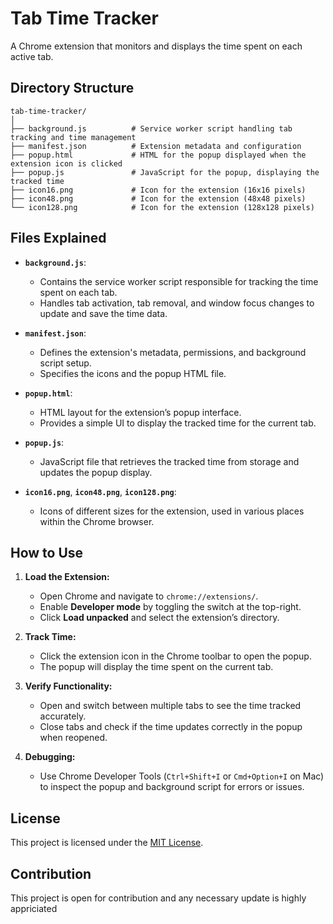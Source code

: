 
# Tab Time Tracker

A Chrome extension that monitors and displays the time spent on each active tab.

## Directory Structure

```
tab-time-tracker/
│
├── background.js          # Service worker script handling tab tracking and time management
├── manifest.json          # Extension metadata and configuration
├── popup.html             # HTML for the popup displayed when the extension icon is clicked
├── popup.js               # JavaScript for the popup, displaying the tracked time
├── icon16.png             # Icon for the extension (16x16 pixels)
├── icon48.png             # Icon for the extension (48x48 pixels)
└── icon128.png            # Icon for the extension (128x128 pixels)
```

## Files Explained

- **`background.js`**: 
  - Contains the service worker script responsible for tracking the time spent on each tab.
  - Handles tab activation, tab removal, and window focus changes to update and save the time data.

- **`manifest.json`**: 
  - Defines the extension's metadata, permissions, and background script setup.
  - Specifies the icons and the popup HTML file.

- **`popup.html`**: 
  - HTML layout for the extension’s popup interface.
  - Provides a simple UI to display the tracked time for the current tab.

- **`popup.js`**: 
  - JavaScript file that retrieves the tracked time from storage and updates the popup display.

- **`icon16.png`**, **`icon48.png`**, **`icon128.png`**:
  - Icons of different sizes for the extension, used in various places within the Chrome browser.

## How to Use

1. **Load the Extension:**
   - Open Chrome and navigate to `chrome://extensions/`.
   - Enable **Developer mode** by toggling the switch at the top-right.
   - Click **Load unpacked** and select the extension’s directory.

2. **Track Time:**
   - Click the extension icon in the Chrome toolbar to open the popup.
   - The popup will display the time spent on the current tab.

3. **Verify Functionality:**
   - Open and switch between multiple tabs to see the time tracked accurately.
   - Close tabs and check if the time updates correctly in the popup when reopened.

4. **Debugging:**
   - Use Chrome Developer Tools (`Ctrl+Shift+I` or `Cmd+Option+I` on Mac) to inspect the popup and background script for errors or issues.

## License

This project is licensed under the [MIT License](LICENSE).

## Contribution

This project is open for contribution and any necessary update is highly appriciated
